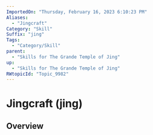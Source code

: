 ```yaml
---
ImportedOn: "Thursday, February 16, 2023 6:10:23 PM"
Aliases:
  - "Jingcraft"
Category: "Skill"
Suffix: "jing"
Tags:
  - "Category/Skill"
parent:
  - "Skills for The Grande Temple of Jing"
up:
  - "Skills for The Grande Temple of Jing"
RWtopicId: "Topic_9982"
---
```

# Jingcraft (jing)
## Overview
